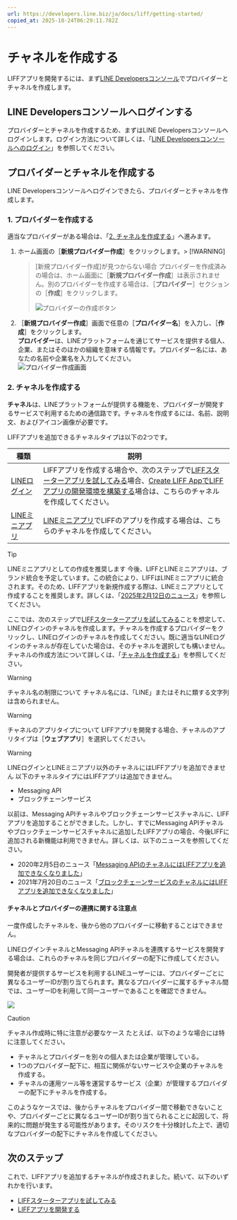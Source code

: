 ```yaml
---
url: https://developers.line.biz/ja/docs/liff/getting-started/
copied_at: 2025-10-24T06:29:11.782Z
---
```

# チャネルを作成する

LIFFアプリを開発するには、まず[LINE Developersコンソール](https://developers.line.biz/console/)でプロバイダーとチャネルを作成します。

## LINE Developersコンソールへログインする

プロバイダーとチャネルを作成するため、まずはLINE Developersコンソールへログインします。ログイン方法について詳しくは、「[LINE Developersコンソールへのログイン](https://developers.line.biz/ja/docs/line-developers-console/login-account/)」を参照してください。

## プロバイダーとチャネルを作成する

LINE Developersコンソールへログインできたら、プロバイダーとチャネルを作成します。

### 1\. プロバイダーを作成する

適当なプロバイダーがある場合は、「[2\. チャネルを作成する](#step-two-create-channel)」へ進みます。

1.  ホーム画面の［**新規プロバイダー作成**］をクリックします。> [!WARNING]
    > [新規プロバイダー作成]が見つからない場合
    > プロバイダーを作成済みの場合は、ホーム画面に［**新規プロバイダー作成**］は表示されません。別のプロバイダーを作成する場合は、［**プロバイダー**］セクションの［**作成**］をクリックします。
    > 
    > ![プロバイダーの作成ボタン](https://developers.line.biz/media/liff/getting-started/providers-section-ja.png)
    
2.  ［**新規プロバイダー作成**］画面で任意の［**プロパイダー名**］を入力し、［**作成**］をクリックします。  
    **プロバイダー**は、LINEプラットフォームを通じてサービスを提供する個人、企業、またはそのほかの組織を意味する情報です。プロバイダー名には、あなたの名前や企業名を入力してください。  
    ![プロバイダー作成画面](https://developers.line.biz/media/liff/getting-started/create-provider-ja.png)

### 2\. チャネルを作成する

**チャネル**は、LINEプラットフォームが提供する機能を、プロバイダーが開発するサービスで利用するための通信路です。チャネルを作成するには、名前、説明文、およびアイコン画像が必要です。

LIFFアプリを追加できるチャネルタイプは以下の2つです。

| 種類 | 説明 |
| --- | --- |
| [LINEログイン](https://developers.line.biz/ja/docs/line-login/) | LIFFアプリを作成する場合や、次のステップで[LIFFスターターアプリを試してみる](https://developers.line.biz/ja/docs/liff/trying-liff-app/)場合、[Create LIFF AppでLIFFアプリの開発環境を構築する](https://developers.line.biz/ja/docs/liff/cli-tool-create-liff-app/)場合は、こちらのチャネルを作成してください。 |
| [LINEミニアプリ](https://developers.line.biz/ja/docs/line-mini-app/) | [LINEミニアプリ](https://developers.line.biz/ja/docs/line-mini-app/quickstart/)でLIFFのアプリを作成する場合は、こちらのチャネルを作成してください。 |

> [!TIP]
> LINEミニアプリとしての作成を推奨します
> 今後、LIFFとLINEミニアプリは、ブランド統合を予定しています。この統合により、LIFFはLINEミニアプリに統合されます。そのため、LIFFアプリを新規作成する際は、LINEミニアプリとして作成することを推奨します。詳しくは、「[2025年2月12日のニュース](https://developers.line.biz/ja/news/2025/02/12/line-mini-app/)」を参照してください。

ここでは、次のステップで[LIFFスターターアプリを試してみる](https://developers.line.biz/ja/docs/liff/trying-liff-app/)ことを想定して、LINEログインのチャネルを作成します。チャネルを作成するプロバイダーをクリックし、LINEログインのチャネルを作成してください。既に適当なLINEログインのチャネルが存在していた場合は、そのチャネルを選択しても構いません。チャネルの作成方法について詳しくは、「[チャネルを作成する](https://developers.line.biz/ja/docs/line-developers-console/overview/#creating-a-channel)」を参照してください。

> [!WARNING]
> チャネル名の制限について
> チャネル名には、「LINE」またはそれに類する文字列は含められません。

> [!WARNING]
> チャネルのアプリタイプについて
> LIFFアプリを開発する場合、チャネルのアプリタイプは［**ウェブアプリ**］を選択してください。

> [!WARNING]
> LINEログインとLINEミニアプリ以外のチャネルにはLIFFアプリを追加できません
> 以下のチャネルタイプにはLIFFアプリは追加できません。
> 
> *   Messaging API
> *   ブロックチェーンサービス
> 
> 以前は、Messaging APIチャネルやブロックチェーンサービスチャネルに、LIFFアプリを追加することができました。しかし、すでにMessaging APIチャネルやブロックチェーンサービスチャネルに追加したLIFFアプリの場合、今後LIFFに追加される新機能は利用できません。詳しくは、以下のニュースを参照してください。
> 
> *   2020年2月5日のニュース「[Messaging APIのチャネルにはLIFFアプリを追加できなくなりました](https://developers.line.biz/ja/news/2020/02/05/liff-channel-type/)」
> *   2021年7月20日のニュース「[ブロックチェーンサービスのチャネルにはLIFFアプリを追加できなくなりました](https://developers.line.biz/ja/news/2021/07/20/liff-cannot-be-used-with-blockchain-service-channels/)」

#### チャネルとプロバイダーの連携に関する注意点

一度作成したチャネルを、後から他のプロバイダーに移動することはできません。

LINEログインチャネルとMessaging APIチャネルを連携するサービスを開発する場合は、これらのチャネルを同じプロバイダーの配下に作成してください。

開発者が提供するサービスを利用するLINEユーザーには、プロバイダーごとに異なるユーザーIDが割り当てられます。異なるプロバイダーに属するチャネル間では、ユーザーIDを利用して同一ユーザーであることを確認できません。

![](https://developers.line.biz/media/line-developers-console/different-user-ids.png)

> [!CAUTION]
> チャネル作成時に特に注意が必要なケース
> たとえば、以下のような場合には特に注意してください。
> 
> *   チャネルとプロバイダーを別々の個人または企業が管理している。
> *   1つのプロバイダー配下に、相互に関係がないサービスや企業のチャネルを作成する。
> *   チャネルの運用ツール等を運営するサービス（企業）が管理するプロバイダーの配下にチャネルを作成する。
> 
> このようなケースでは、後からチャネルをプロバイダー間で移動できないことや、プロバイダーごとに異なるユーザーIDが割り当てられることに起因して、将来的に問題が発生する可能性があります。そのリスクを十分検討した上で、適切なプロバイダーの配下にチャネルを作成してください。

## 次のステップ

これで、LIFFアプリを追加するチャネルが作成されました。続いて、以下のいずれかを行います。

*   [LIFFスターターアプリを試してみる](https://developers.line.biz/ja/docs/liff/trying-liff-app/)
*   [LIFFアプリを開発する](https://developers.line.biz/ja/docs/liff/developing-liff-apps/)